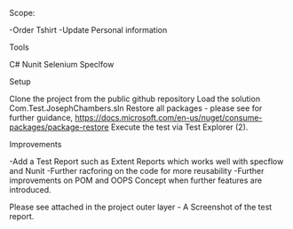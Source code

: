 
Scope: 

-Order Tshirt 
-Update Personal information 

Tools


C#
Nunit 
Selenium
Speclfow 


Setup

Clone the project from the public github repository 
Load the solution Com.Test.JosephChambers.sln
Restore all packages - please see for further guidance,  https://docs.microsoft.com/en-us/nuget/consume-packages/package-restore
Execute the test via Test Explorer (2).


Improvements 

-Add a Test Report such as Extent Reports which works well with specflow and Nunit 
-Further racforing on the code for more reusability
-Further improvements on POM and OOPS Concept when further features are introduced.

Please see attached in the project outer layer  - A Screenshot of the test report.